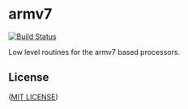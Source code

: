 # armv7
[![Build Status](https://travis-ci.org/mcdoll/armv7.svg?branch=master)](https://travis-ci.org/mcdoll/armv7)

Low level routines for the armv7 based processors.

## License

([MIT LICENSE](LICENSE))
